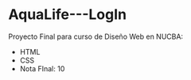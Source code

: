 # AquaLife---LogIn

Proyecto Final para curso de Diseño Web en NUCBA: 
- HTML 
- CSS
- Nota FInal: 10
